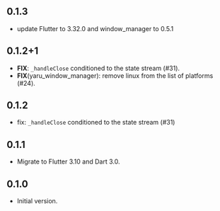 ## 0.1.3

 - update Flutter to 3.32.0 and window_manager to 0.5.1

## 0.1.2+1

 - **FIX**: `_handleClose` conditioned to the state stream (#31).
 - **FIX**(yaru_window_manager): remove linux from the list of platforms (#24).

## 0.1.2

- fix: `_handleClose` conditioned to the state stream (#31)

## 0.1.1

- Migrate to Flutter 3.10 and Dart 3.0.

## 0.1.0

- Initial version.
